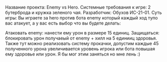 Название проекта: Enemy vs Hero.
Системные требования к игре: 2 бутерброда и кружка зеленого чая.
Разработчик: Обухов ИС-21-01.
Суть игры: Вы играете за hero против бота enemy который каждый ход тупо вас атакует, а у вас есть выбор что вы будете делать:

Атаковать enemy: нанести ему урон в размере 15 единиц.
Защищаться: блокировать урон получаеый от enemy + хилл на 5 единииц здоровья.
Также тут можно реализовать систему прокачки, допустим каждые 45 полученного урона увеличивается уровень игрока или бота повышая ему здоровье или урон. Я бы мог этим заняться но мне лень :)
